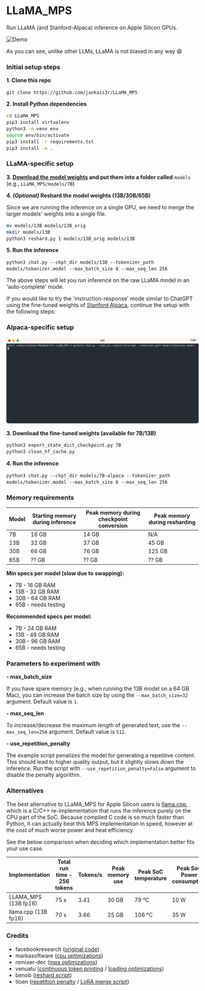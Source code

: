 # LLaMA_MPS
Run LLaMA (and Stanford-Alpaca) inference on Apple Silicon GPUs.

![Demo](demo.gif)

As you can see, unlike other LLMs, LLaMA is not biased in any way 😄

### Initial setup steps

**1. Clone this repo**

`git clone https://github.com/jankais3r/LLaMA_MPS`

**2. Install Python dependencies**

```bash
cd LLaMA_MPS
pip3 install virtualenv
python3 -m venv env
source env/bin/activate
pip3 install -r requirements.txt
pip3 install -e .
```

### LLaMA-specific setup

**3. [Download the model weights](https://github.com/facebookresearch/llama/pull/73/files#diff-b335630551682c19a781afebcf4d07bf978fb1f8ac04c6bf87428ed5106870f5R4) and put them into a folder called** `models` (e.g., `LLaMA_MPS/models/7B`)

**4. _(Optional)_ Reshard the model weights (13B/30B/65B)**

Since we are running the inference on a single GPU, we need to merge the larger models' weights into a single file.

```bash
mv models/13B models/13B_orig
mkdir models/13B
python3 reshard.py 1 models/13B_orig models/13B
```

**5. Run the inference**

`python3 chat.py --ckpt_dir models/13B --tokenizer_path models/tokenizer.model --max_batch_size 8 --max_seq_len 256`

The above steps will let you run inference on the raw LLaMA model in an 'auto-complete' mode.

If you would like to try the 'instruction-response' mode similar to ChatGPT using the fine-tuned weights of [Stanford Alpaca](https://github.com/tatsu-lab/stanford_alpaca), continue the setup with the following steps:

### Alpaca-specific setup

![Alpaca demo](alpaca.gif)

**3. Download the fine-tuned weights (available for 7B/13B)**

```bash
python3 export_state_dict_checkpoint.py 7B
python3 clean_hf_cache.py
```

**4. Run the inference**

`python3 chat.py --ckpt_dir models/7B-alpaca --tokenizer_path models/tokenizer.model --max_batch_size 8 --max_seq_len 256`

### Memory requirements

| Model | Starting memory during inference | Peak memory during checkpoint conversion | Peak memory during resharding |
| ------------- | ------------- | ------------- | ------------- |
| 7B | 16 GB | 14 GB | N/A |
| 13B | 32 GB | 37 GB | 45 GB |
| 30B | 66 GB | 76 GB | 125 GB |
| 65B | ?? GB | ?? GB | ?? GB |

**Min specs per model (slow due to swapping):**

* 7B - 16 GB RAM
* 13B - 32 GB RAM
* 30B - 64 GB RAM
* 65B - needs testing

**Recommended specs per model:**

* 7B - 24 GB RAM
* 13B - 48 GB RAM
* 30B - 96 GB RAM
* 65B - needs testing

### Parameters to experiment with
**- max_batch_size**

If you have spare memory (e.g., when running the 13B model on a 64 GB Mac), you can increase the batch size by using the `--max_batch_size=32` argument. Default value is `1`.

**- max_seq_len**

To increase/decrease the maximum length of generated text, use the `--max_seq_len=256` argument. Default value is `512`.

**- use_repetition_penalty**

The example script penalizes the model for generating a repetitive content. This should lead to higher quality output, but it slightly slows down the inference. Run the script with `--use_repetition_penalty=False` argument to disable the penalty algorithm.

### Alternatives

The best alternative to LLaMA_MPS for Apple Silicon users is [llama.cpp](https://github.com/ggerganov/llama.cpp), which is a C/C++ re-implementation that runs the inference purely on the CPU part of the SoC. Because compiled C code is so much faster than Python, it can actually beat this MPS implementation in speed, however at the cost of much worse power and heat efficiency.

See the below comparison when deciding which implementation better fits your use case.

| Implementation | Total run time - 256 tokens | Tokens/s | Peak memory use | Peak SoC temperature | Peak SoC Power consumption | Tokens per 1 Wh |
| -------------- | ------------------------------- | ----------------------------- | ------------- | ------------------------- | ------------------------------ | --------------------------- |
| LLAMA_MPS (13B fp16) | 75 s | 3.41 | 30 GB | 79 °C | 10 W | 1,228.80 |
| llama.cpp (13B fp16) | 70 s | 3.66 | 25 GB | 106 °C | 35 W | 376.16 |

### Credits

- facebookresearch ([original code](https://github.com/facebookresearch/llama))
- markasoftware ([cpu optimizations](https://github.com/markasoftware/llama-cpu))
- remixer-dec ([mps optimizations](https://github.com/remixer-dec/llama-mps))
- venuatu ([continuous token printing](https://github.com/venuatu/llama/commit/25c84973f71877677547453dab77eeaea9a86376) / [loading optimizations](https://github.com/venuatu/llama/commit/0d2bb5a552114b69db588175edd3e55303f029be))
- benob ([reshard script](https://gist.github.com/benob/4850a0210b01672175942203aa36d300))
- tloen ([repetition penalty](https://github.com/tloen/llama-int8) / [LoRA merge script](https://github.com/tloen/alpaca-lora/blob/main/export_state_dict_checkpoint.py))
